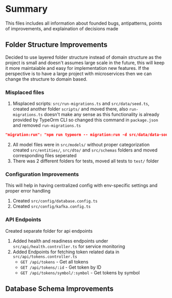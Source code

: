 # Summary

This files includes all information about founded bugs, antipatterns, points of improvements, and explaination of decisions made

## Folder Structure Improvements

Decided to use layered folder structure instead of domain structure as the project is small and doesn't assumes large scale in the future, this will keep it more maintaiable and easy for implementation new features. If the perspective is to have a large project with microservices then we can change the structure to domain based.

### Misplaced files
1. Misplaced scripts: `src/run-migrations.ts` and `src/data/seed.ts`, created another folder `scripts/` and moved there, also `run-migrations.ts` doesn't make any sense as this functionality is already provided by TypeOrm CLI so changed this command in `package.json` and removed `run-migrations.ts`
```json
"migration:run": "npm run typeorm -- migration:run -d src/data/data-source.ts"
``` 
2. All model files were in `src/models/` without proper categorization
created `src/entities/`, `src/dto/` and `src/schemas` folders and moved corresponding files
seperated 
3. There was 2 different folders for tests, moved all tests to `test/` folder

### Configuration Improvements
This will help in having centralized config with env-specific settings and proper error handling 
1. Created `src/config/database.config.ts` 
2. Created `src/config/kafka.config.ts` 

### API Endpoints
Created separate folder for api endpoints

1. Added health and readiness endpoints under `src/api/health.controller.ts` for service monitoring
2. Added Endpoints for fetching token related data in `src/api/tokens.controller.ts`
   - `GET /api/tokens` - Get all tokens
   - `GET /api/tokens/:id` - Get token by ID
   - `GET /api/tokens/symbol/:symbol` - Get tokens by symbol


## Database Schema Improvements
